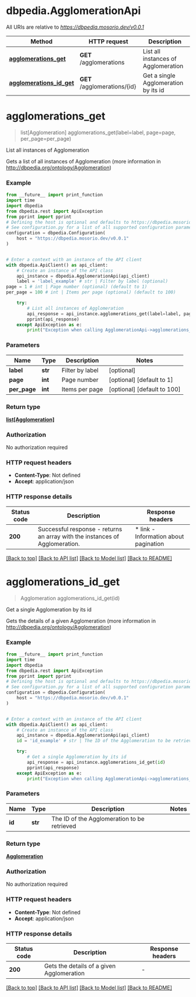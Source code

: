 # dbpedia.AgglomerationApi

All URIs are relative to *https://dbpedia.mosorio.dev/v0.0.1*

Method | HTTP request | Description
------------- | ------------- | -------------
[**agglomerations_get**](AgglomerationApi.md#agglomerations_get) | **GET** /agglomerations | List all instances of Agglomeration
[**agglomerations_id_get**](AgglomerationApi.md#agglomerations_id_get) | **GET** /agglomerations/{id} | Get a single Agglomeration by its id


# **agglomerations_get**
> list[Agglomeration] agglomerations_get(label=label, page=page, per_page=per_page)

List all instances of Agglomeration

Gets a list of all instances of Agglomeration (more information in http://dbpedia.org/ontology/Agglomeration)

### Example

```python
from __future__ import print_function
import time
import dbpedia
from dbpedia.rest import ApiException
from pprint import pprint
# Defining the host is optional and defaults to https://dbpedia.mosorio.dev/v0.0.1
# See configuration.py for a list of all supported configuration parameters.
configuration = dbpedia.Configuration(
    host = "https://dbpedia.mosorio.dev/v0.0.1"
)


# Enter a context with an instance of the API client
with dbpedia.ApiClient() as api_client:
    # Create an instance of the API class
    api_instance = dbpedia.AgglomerationApi(api_client)
    label = 'label_example' # str | Filter by label (optional)
page = 1 # int | Page number (optional) (default to 1)
per_page = 100 # int | Items per page (optional) (default to 100)

    try:
        # List all instances of Agglomeration
        api_response = api_instance.agglomerations_get(label=label, page=page, per_page=per_page)
        pprint(api_response)
    except ApiException as e:
        print("Exception when calling AgglomerationApi->agglomerations_get: %s\n" % e)
```

### Parameters

Name | Type | Description  | Notes
------------- | ------------- | ------------- | -------------
 **label** | **str**| Filter by label | [optional] 
 **page** | **int**| Page number | [optional] [default to 1]
 **per_page** | **int**| Items per page | [optional] [default to 100]

### Return type

[**list[Agglomeration]**](Agglomeration.md)

### Authorization

No authorization required

### HTTP request headers

 - **Content-Type**: Not defined
 - **Accept**: application/json

### HTTP response details
| Status code | Description | Response headers |
|-------------|-------------|------------------|
**200** | Successful response - returns an array with the instances of Agglomeration. |  * link - Information about pagination <br>  |

[[Back to top]](#) [[Back to API list]](../README.md#documentation-for-api-endpoints) [[Back to Model list]](../README.md#documentation-for-models) [[Back to README]](../README.md)

# **agglomerations_id_get**
> Agglomeration agglomerations_id_get(id)

Get a single Agglomeration by its id

Gets the details of a given Agglomeration (more information in http://dbpedia.org/ontology/Agglomeration)

### Example

```python
from __future__ import print_function
import time
import dbpedia
from dbpedia.rest import ApiException
from pprint import pprint
# Defining the host is optional and defaults to https://dbpedia.mosorio.dev/v0.0.1
# See configuration.py for a list of all supported configuration parameters.
configuration = dbpedia.Configuration(
    host = "https://dbpedia.mosorio.dev/v0.0.1"
)


# Enter a context with an instance of the API client
with dbpedia.ApiClient() as api_client:
    # Create an instance of the API class
    api_instance = dbpedia.AgglomerationApi(api_client)
    id = 'id_example' # str | The ID of the Agglomeration to be retrieved

    try:
        # Get a single Agglomeration by its id
        api_response = api_instance.agglomerations_id_get(id)
        pprint(api_response)
    except ApiException as e:
        print("Exception when calling AgglomerationApi->agglomerations_id_get: %s\n" % e)
```

### Parameters

Name | Type | Description  | Notes
------------- | ------------- | ------------- | -------------
 **id** | **str**| The ID of the Agglomeration to be retrieved | 

### Return type

[**Agglomeration**](Agglomeration.md)

### Authorization

No authorization required

### HTTP request headers

 - **Content-Type**: Not defined
 - **Accept**: application/json

### HTTP response details
| Status code | Description | Response headers |
|-------------|-------------|------------------|
**200** | Gets the details of a given Agglomeration |  -  |

[[Back to top]](#) [[Back to API list]](../README.md#documentation-for-api-endpoints) [[Back to Model list]](../README.md#documentation-for-models) [[Back to README]](../README.md)

